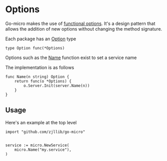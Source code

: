 # Options

Go-micro makes the use of [functional options](https://dave.cheney.net/2014/10/17/functional-options-for-friendly-apis). It's a design 
pattern that allows the addition of new options without changing the method signature. 

Each package has an [Option](https://godoc.org/github.com/zjllib/go-micro#Option) type

```
type Option func(*Options)
```

Options such as the [Name](https://godoc.org/github.com/zjllib/go-micro#Name) function exist to set a service name

The implementation is as follows

```
func Name(n string) Option {
	return func(o *Options) {
		o.Server.Init(server.Name(n))
	}
}
```

## Usage

Here's an example at the top level

```
import "github.com/zjllib/go-micro"


service := micro.NewService(
	micro.Name("my.service"),
)
```
